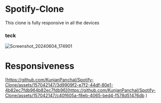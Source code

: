 # Spotify-Clone
This clone is fully responsive in all the devices  
### teck


![Screenshot_20240604_174901](https://github.com/KunjanPanchal/Spotify-Clone/assets/157042147/bce3cdfb-02ef-4fb9-ba8e-12b7f7bc57f7)

# Responsiveness

[https://github.com/KunjanPanchal/Spotify-Clone/assets/157042147/3d9909f2-e7f2-44df-80e1-4b82ec7fdb964b82ec7fdb96](https://github.com/KunjanPanchal/Spotify-Clone/assets/157042147/c40f605a-f8eb-4065-bed4-f578d51476db
)



